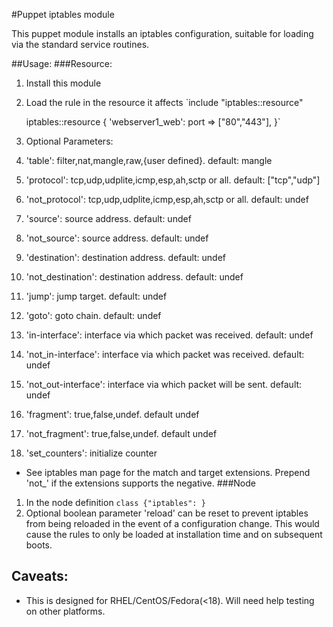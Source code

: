 #Puppet iptables module

This puppet module installs an iptables configuration, suitable for loading via the standard service routines.

##Usage:
###Resource:
1. Install this module
1. Load the rule in the resource it affects
  `include "iptables::resource"

   iptables::resource { 'webserver1_web':
          port     => ["80","443"],
 }`

1. Optional Parameters:
 1. 'table': filter,nat,mangle,raw,{user defined}. default: mangle
 1. 'protocol': tcp,udp,udplite,icmp,esp,ah,sctp or all. default: ["tcp","udp"]
 1. 'not_protocol': tcp,udp,udplite,icmp,esp,ah,sctp or all. default: undef
 1. 'source': source address. default: undef
 1. 'not_source': source address. default: undef
 1. 'destination': destination address. default: undef
 1. 'not_destination': destination address. default: undef
 1. 'jump': jump target. default: undef
 1. 'goto': goto chain. default: undef
 1. 'in-interface': interface via which packet was received. default: undef
 1. 'not_in-interface': interface via which packet was received. default: undef
 1. 'not_out-interface': interface via which packet will be sent. default: undef
 1. 'fragment': true,false,undef. default undef
 1. 'not_fragment': true,false,undef. default undef
 1. 'set_counters': initialize counter
 * See iptables man page for the match and target extensions. Prepend 'not_' if the extensions supports the negative.
###Node
1. In the node definition
  `class {"iptables": }`
1. Optional boolean parameter 'reload' can be reset to prevent iptables from being reloaded in the event of a configuration change. This would cause the rules to only be loaded at installation time and on subsequent boots.

Caveats:
--------
* This is designed for RHEL/CentOS/Fedora(<18). Will need help testing on other platforms.
